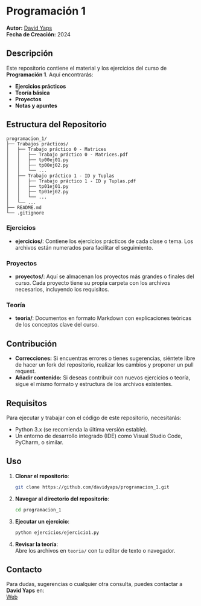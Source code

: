 
# Programación 1

**Autor:** [David Yaps](https://github.com/davidyaps)  
**Fecha de Creación:** 2024  

## Descripción

Este repositorio contiene el material y los ejercicios del curso de **Programación 1**. Aquí encontrarás:

- **Ejercicios prácticos**  
- **Teoría básica**  
- **Proyectos**  
- **Notas y apuntes**  

## Estructura del Repositorio

```plaintext
programacion_1/
├── Trabajos prácticos/
│   ├── Trabajo práctico 0 - Matrices
│	│	├── Trabajo práctico 0 - Matrices.pdf
│	│	├── tp00ej01.py
│	│	├── tp00ej02.py
│   │	└── ...
│   ├── Trabajo práctico 1 - ID y Tuplas
│	│	├── Trabajo práctico 1 - ID y Tuplas.pdf
│	│	├── tp01ej01.py
│	│	├── tp01ej02.py
│   │	└── ...
│	└── ...
├── README.md
└── .gitignore
```

### Ejercicios

- **ejercicios/**: Contiene los ejercicios prácticos de cada clase o tema. Los archivos están numerados para facilitar el seguimiento.

### Proyectos

- **proyectos/**: Aquí se almacenan los proyectos más grandes o finales del curso. Cada proyecto tiene su propia carpeta con los archivos necesarios, incluyendo los requisitos.

### Teoría

- **teoria/**: Documentos en formato Markdown con explicaciones teóricas de los conceptos clave del curso.

## Contribución

- **Correcciones:** Si encuentras errores o tienes sugerencias, siéntete libre de hacer un fork del repositorio, realizar los cambios y proponer un pull request.  
- **Añadir contenido:** Si deseas contribuir con nuevos ejercicios o teoría, sigue el mismo formato y estructura de los archivos existentes.

## Requisitos

Para ejecutar y trabajar con el código de este repositorio, necesitarás:

- Python 3.x (se recomienda la última versión estable).  
- Un entorno de desarrollo integrado (IDE) como Visual Studio Code, PyCharm, o similar.

## Uso

1. **Clonar el repositorio**:
   ```bash
   git clone https://github.com/davidyaps/programacion_1.git
   ```

2. **Navegar al directorio del repositorio**:
   ```bash
   cd programacion_1
   ```

3. **Ejecutar un ejercicio**:
   ```bash
   python ejercicios/ejercicio1.py
   ```

4. **Revisar la teoría**:  
   Abre los archivos en `teoria/` con tu editor de texto o navegador.

## Contacto

Para dudas, sugerencias o cualquier otra consulta, puedes contactar a **David Yaps** en:  
[Web](https://www.yaps.com.ar)  
